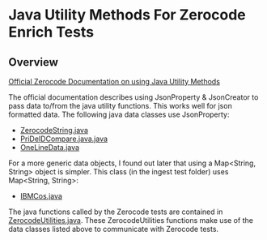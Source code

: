 # Java Utility Methods For Zerocode Enrich Tests

## Overview
[Official Zerocode Documentation on using Java Utility Methods](https://github.com/authorjapps/zerocode/wiki#invoking-java-utility-methods)


The official documentation describes using JsonProperty & JsonCreator to pass data to/from the java utility functions.   This works well for json formatted data.   The following java data classes use JsonProperty:
- [ZerocodeString.java](https://github.com/LinuxForHealth/health-patterns/blob/main/enrich/src/test/java/utilities/ZerocodeString.java)
- [PriDeIDCompare.java.java](https://github.com/LinuxForHealth/health-patterns/blob/main/enrich/src/test/java/utilities/PriDeIDCompare.java)
- [OneLineData.java](https://github.com/LinuxForHealth/health-patterns/blob/main/enrich/src/test/java/utilities/OneLineData.java)

For a more generic data objects, I found out later that using a Map<String, String> object is simpler.  This class (in the ingest test folder) uses Map<String, String>:
- [IBMCos.java](https://github.com/LinuxForHealth/health-patterns/blob/main/ingest/src/test/java/utilities/IBMCos.java)

The java functions called by the Zerocode tests are contained in [ZerocodeUtilities.java](https://github.com/LinuxForHealth/health-patterns/blob/main/enrich/src/test/java/utilities/ZerocodeUtilities.java).   These ZerocodeUtilities functions make use of the data classes listed above to communicate with Zerocode tests.
